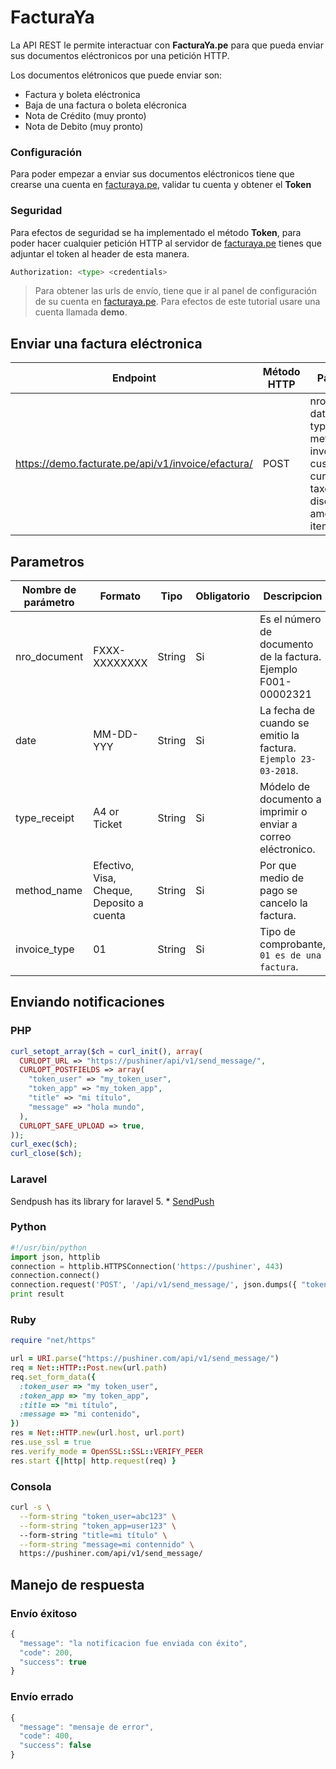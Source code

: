 # FacturaYa
La API REST le permite interactuar con **FacturaYa.pe** para que pueda enviar sus documentos eléctronicos por una petición HTTP.

Los documentos elétronicos que puede enviar son:

* Factura y boleta eléctronica
* Baja de una factura o boleta elécronica
* Nota de Crédito (muy pronto)
* Nota de Debito (muy pronto)

### Configuración
Para poder empezar a enviar sus documentos eléctronicos tiene que crearse una cuenta en [facturaya.pe](https://facturate.pe), validar tu cuenta y obtener el **Token**

### Seguridad
Para efectos de seguridad se ha implementado el método **Token**, para poder hacer cualquier petición HTTP al servidor de [facturaya.pe](https://facturate.pe) tienes que adjuntar el token al header de esta manera. 

```py
Authorization: <type> <credentials>
```

>Para obtener las urls de envío, tiene que ir al panel de configuración de su cuenta en [facturaya.pe](https://facturate.pe). Para efectos de este tutorial usare una cuenta llamada **demo**.


## Enviar una factura eléctronica

Endpoint | Método HTTP | Parametros
------------ | ------------- | ------------
https://demo.facturate.pe/api/v1/invoice/efactura/ | POST | nro_document, date, type_receipt, method_name, invoice_type, customer, currency, taxes, discount, amount_total, items

## Parametros

Nombre de parámetro | Formato | Tipo | Obligatorio | Descripcion 
------------ | ------------- | ------------- | ------------- | -------------
nro_document | FXXX-XXXXXXXX| String | Si | Es el número de documento de la factura. Ejemplo F001-00002321
date | MM-DD-YYY | String | Si | La fecha de cuando se emitio la factura. ``Ejemplo 23-03-2018``.
type_receipt | A4 or Ticket| String | Si | Módelo de documento a imprimir o enviar a correo eléctronico.
method_name | Efectivo, Visa, Cheque, Deposito a cuenta | String | Si | Por que medio de pago se cancelo la factura.
invoice_type | 01 | String | Si | Tipo de comprobante, ```01 es de una factura```.

## Enviando notificaciones

### PHP
```php
curl_setopt_array($ch = curl_init(), array(
  CURLOPT_URL => "https://pushiner/api/v1/send_message/",
  CURLOPT_POSTFIELDS => array(
    "token_user" => "my_token_user",
    "token_app" => "my_token_app",
    "title" => "mi título",
    "message" => "hola mundo",
  ),
  CURLOPT_SAFE_UPLOAD => true,
));
curl_exec($ch);
curl_close($ch);
```

### Laravel
Sendpush has its library for laravel 5. * [SendPush][1]

### Python
```py
#!/usr/bin/python 
import json, httplib 
connection = httplib.HTTPSConnection('https://pushiner', 443) 
connection.connect() 
connection.request('POST', '/api/v1/send_message/', json.dumps({ "token_user": "my_token_user", "token_app": "my_token_app", "title": "mi título", "message": "mi contenido"}), { "Content-Type": "application/json" } ) result = json.loads(connection.getresponse().read())
print result
```

### Ruby

```ruby
require "net/https"

url = URI.parse("https://pushiner.com/api/v1/send_message/")
req = Net::HTTP::Post.new(url.path)
req.set_form_data({
  :token_user => "my token_user",
  :token_app => "my token_app",
  :title => "mi título",
  :message => "mi contenido",
})
res = Net::HTTP.new(url.host, url.port)
res.use_ssl = true
res.verify_mode = OpenSSL::SSL::VERIFY_PEER
res.start {|http| http.request(req) }
```

### Consola
```sh
curl -s \
  --form-string "token_user=abc123" \
  --form-string "token_app=user123" \
  --form-string "title=mi título" \
  --form-string "message=mi contennido" \
  https://pushiner.com/api/v1/send_message/
```

## Manejo de respuesta

### Envío éxitoso
```js
{
  "message": "la notificacion fue enviada con éxito",
  "code": 200,
  "success": true
}
```

### Envío errado
```js
{
  "message": "mensaje de error",
  "code": 400,
  "success": false
}
```

[1]: https://github.com/evervasquez/laravel-sendpush
